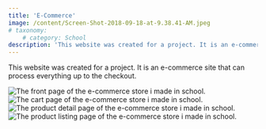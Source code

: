 ```yaml
---
title: 'E-Commerce'
image: /content/Screen-Shot-2018-09-18-at-9.38.41-AM.jpeg
# taxonomy:
	# category: School
description: 'This website was created for a project. It is an e-commerce site that can process everything up to the checkout.'
---
```


This website was created for a project. It is an e-commerce site that can process everything up to the checkout.  

![The front page of the e-commerce store i made in school.](/content/Screen-Shot-2018-09-18-at-9.38.41-AM.jpeg)
![The cart page of the e-commerce store i made in school.](/content/Screen-Shot-2018-09-18-at-9.41.23-AM.jpeg)
![The product detail page of the e-commerce store i made in school.](/content/Screen-Shot-2018-09-07-at-9.46.25-AM.jpeg)
![The product listing page of the e-commerce store i made in school.](/content/Screen-Shot-2018-09-07-at-9.46.16-AM.jpeg)